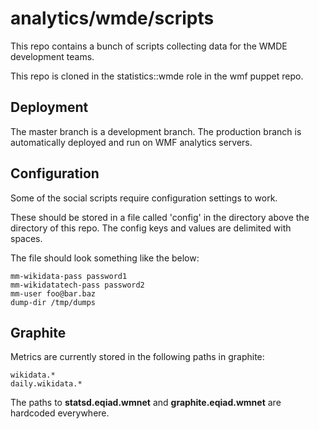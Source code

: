 # analytics/wmde/scripts

This repo contains a bunch of scripts collecting data for the WMDE development teams.

This repo is cloned in the statistics::wmde role in the wmf puppet repo.

## Deployment

The master branch is a development branch.
The production branch is automatically deployed and run on WMF analytics servers.

## Configuration

Some of the social scripts require configuration settings to work.

These should be stored in a file called 'config' in the directory above the directory of this repo.
The config keys and values are delimited with spaces.

The file should look something like the below:

    mm-wikidata-pass password1
    mm-wikidatatech-pass password2
    mm-user foo@bar.baz
    dump-dir /tmp/dumps

## Graphite

Metrics are currently stored in the following paths in graphite:

    wikidata.*
    daily.wikidata.*

The paths to **statsd.eqiad.wmnet** and **graphite.eqiad.wmnet** are hardcoded everywhere.
